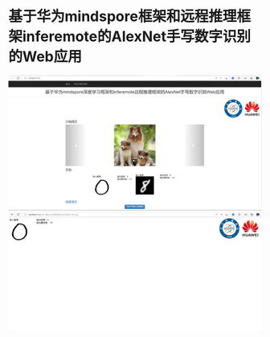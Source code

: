 # 基于华为mindspore框架和远程推理框架inferemote的AlexNet手写数字识别的Web应用
![image](https://github.com/Wanglongzhi2001/mnist_alexnet_we_app/blob/main/asset/home.png)
![image](https://github.com/Wanglongzhi2001/mnist_alexnet_we_app/blob/main/asset/result.png)
